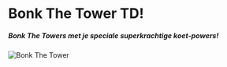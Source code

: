 # Bonk The Tower TD!

<h5>Bonk The Towers met je speciale superkrachtige koet-powers!</h5>

![Bonk The Tower](https://i.imgur.com/XJuaBbS.jpg "Bonk The Tower TD")
